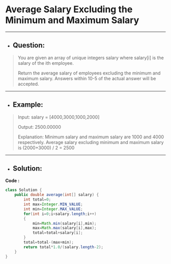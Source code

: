 # Average Salary Excluding the Minimum and Maximum Salary
---
- ## Question:
> You are given an array of unique integers salary where salary[i] is the salary of the ith employee.
> 
> Return the average salary of employees excluding the minimum and maximum salary. Answers within 10-5 of the actual answer will be accepted.
---
- ## Example:
> Input: salary = [4000,3000,1000,2000]
> 
> Output: 2500.00000
> 
> Explanation: Minimum salary and maximum salary are 1000 and 4000 respectively.
> Average salary excluding minimum and maximum salary is (2000+3000) / 2 = 2500
---
- ## Solution:
**Code :**
```java
class Solution {
    public double average(int[] salary) {
        int total=0;
        int max=Integer.MIN_VALUE;
        int min=Integer.MAX_VALUE;
        for(int i=0;i<salary.length;i++)
        {
            min=Math.min(salary[i],min);
            max=Math.max(salary[i],max);
            total=total+salary[i];
        }
        total=total-(max+min);
        return total*1.0/(salary.length-2);
    }
}
